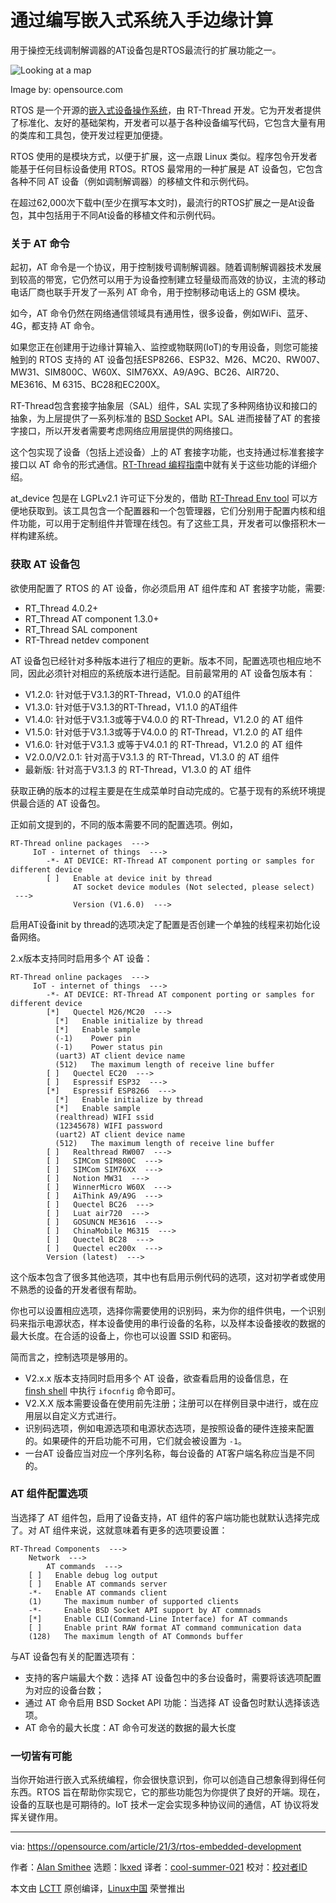 [#]: subject: "Get started with edge computing by programming embedded systems"
[#]: via: "https://opensource.com/article/21/3/rtos-embedded-development"
[#]: author: "Alan Smithee https://opensource.com/users/alansmithee"
[#]: collector: "lkxed"
[#]: translator: "cool-summer-021"
[#]: reviewer: " "
[#]: publisher: " "
[#]: url: " "

通过编写嵌入式系统入手边缘计算
======
用于操控无线调制解调器的AT设备包是RTOS最流行的扩展功能之一。

![Looking at a map][1]

Image by: opensource.com

RTOS 是一个开源的[嵌入式设备操作系统][2]，由 RT-Thread 开发。它为开发者提供了标准化、友好的基础架构，开发者可以基于各种设备编写代码，它包含大量有用的类库和工具包，使开发过程更加便捷。

RTOS 使用的是模块方式，以便于扩展，这一点跟 Linux 类似。程序包令开发者能基于任何目标设备使用 RTOS。RTOS 最常用的一种扩展是 AT 设备包，它包含各种不同 AT 设备（例如调制解调器）的移植文件和示例代码。

在超过62,000次下载中(至少在撰写本文时)，最流行的RTOS扩展之一是At设备包，其中包括用于不同At设备的移植文件和示例代码。

### 关于 AT 命令

起初，AT 命令是一个协议，用于控制拨号调制解调器。随着调制解调器技术发展到较高的带宽，它仍然可以用于为设备控制建立轻量级而高效的协议，主流的移动电话厂商也联手开发了一系列 AT 命令，用于控制移动电话上的 GSM 模块。

如今，AT 命令仍然在网络通信领域具有通用性，很多设备，例如WiFi、蓝牙、4G，都支持 AT 命令。

如果您正在创建用于边缘计算输入、监控或物联网(IoT)的专用设备，则您可能接触到的 RTOS 支持的 AT 设备包括ESP8266、ESP32、M26、MC20、RW007、MW31、SIM800C、W60X、SIM76XX、A9/A9G、BC26、AIR720、ME3616、M 6315、BC28和EC200X。

RT-Thread包含套接字抽象层（SAL）组件，SAL 实现了多种网络协议和接口的抽象，为上层提供了一系列标准的 [BSD Socket][3] API。SAL 进而接替了AT 的套接字接口，所以开发者需要考虑网络应用层提供的网络接口。

这个包实现了设备（包括上述设备）上的 AT 套接字功能，也支持通过标准套接字接口以 AT 命令的形式通信。[RT-Thread 编程指南][4]中就有关于这些功能的详细介绍。

at_device 包是在 LGPLv2.1 许可证下分发的，借助 [RT-Thread Env tool][5] 可以方便地获取到。该工具包含一个配置器和一个包管理器，它们分别用于配置内核和组件功能，可以用于定制组件并管理在线包。有了这些工具，开发者可以像搭积木一样构建系统。

### 获取 AT 设备包

欲使用配置了 RTOS 的 AT 设备，你必须启用 AT 组件库和 AT 套接字功能，需要:

* RT_Thread 4.0.2+
* RT_Thread AT component 1.3.0+
* RT_Thread SAL component
* RT-Thread netdev component

AT 设备包已经针对多种版本进行了相应的更新。版本不同，配置选项也相应地不同，因此必须针对相应的系统版本进行适配。目前最常用的 AT 设备包版本有：

* V1.2.0: 针对低于V3.1.3的RT-Thread，V1.0.0 的AT组件
* V1.3.0: 针对低于V3.1.3的RT-Thread，V1.1.0 的AT组件
* V1.4.0: 针对低于V3.1.3或等于V4.0.0 的 RT-Thread，V1.2.0 的 AT 组件
* V1.5.0: 针对低于V3.1.3或等于V4.0.0 的 RT-Thread，V1.2.0 的 AT 组件
* V1.6.0: 针对低于V3.1.3 或等于V4.0.1 的 RT-Thread，V1.2.0 的 AT 组件
* V2.0.0/V2.0.1: 针对高于V3.1.3 的 RT-Thread，V1.3.0 的 AT 组件
* 最新版: 针对高于V3.1.3 的 RT-Thread，V1.3.0 的 AT 组件

获取正确的版本的过程主要是在生成菜单时自动完成的。它基于现有的系统环境提供最合适的 AT 设备包。

正如前文提到的，不同的版本需要不同的配置选项。例如，

```
RT-Thread online packages  --->
     IoT - internet of things  --->
        -*- AT DEVICE: RT-Thread AT component porting or samples for different device  
        [ ]   Enable at device init by thread
              AT socket device modules (Not selected, please select)  --->    
              Version (V1.6.0)  --->
```

启用AT设备init by thread的选项决定了配置是否创建一个单独的线程来初始化设备网络。

2.x版本支持同时启用多个 AT 设备：

```
RT-Thread online packages  --->
     IoT - internet of things  --->
        -*- AT DEVICE: RT-Thread AT component porting or samples for different device
        [*]   Quectel M26/MC20  --->
          [*]   Enable initialize by thread
          [*]   Enable sample
          (-1)    Power pin
          (-1)    Power status pin
          (uart3) AT client device name
          (512)   The maximum length of receive line buffer
        [ ]   Quectel EC20  --->
        [ ]   Espressif ESP32  --->
        [*]   Espressif ESP8266  --->
          [*]   Enable initialize by thread
          [*]   Enable sample
          (realthread) WIFI ssid
          (12345678) WIFI password
          (uart2) AT client device name
          (512)   The maximum length of receive line buffer
        [ ]   Realthread RW007  --->
        [ ]   SIMCom SIM800C  --->
        [ ]   SIMCom SIM76XX  --->
        [ ]   Notion MW31  --->
        [ ]   WinnerMicro W60X  --->
        [ ]   AiThink A9/A9G  --->
        [ ]   Quectel BC26  --->
        [ ]   Luat air720  --->
        [ ]   GOSUNCN ME3616  --->
        [ ]   ChinaMobile M6315  --->
        [ ]   Quectel BC28  --->
        [ ]   Quectel ec200x  --->
        Version (latest)  --->
```

这个版本包含了很多其他选项，其中也有启用示例代码的选项，这对初学者或使用不熟悉的设备的开发者很有帮助。

你也可以设置相应选项，选择你需要使用的识别码，来为你的组件供电，一个识别码来指示电源状态，样本设备使用的串行设备的名称，以及样本设备接收的数据的最大长度。在合适的设备上，你也可以设置 SSID 和密码。

简而言之，控制选项是够用的。

* V2.x.x 版本支持同时启用多个 AT 设备，欲查看启用的设备信息，在[finsh shell][6] 中执行 `ifocnfig` 命令即可。
* V2.X.X 版本需要设备在使用前先注册；注册可以在样例目录中进行，或在应用层以自定义方式进行。
* 识别码选项，例如电源选项和电源状态选项，是按照设备的硬件连接来配置的。如果硬件的开启功能不可用，它们就会被设置为 `-1`。
* 一台AT 设备应当对应一个序列名称，每台设备的 AT客户端名称应当是不同的。

### AT 组件配置选项

当选择了 AT 组件包，启用了设备支持，AT 组件的客户端功能也就默认选择完成了。对 AT 组件来说，这就意味着有更多的选项要设置：

```
RT-Thread Components  --->
    Network  --->
        AT commands  --->
    [ ]   Enable debug log output
    [ ]   Enable AT commands server 
    -*-   Enable AT commands client
    (1)     The maximum number of supported clients
    -*-     Enable BSD Socket API support by AT commnads
    [*]     Enable CLI(Command-Line Interface) for AT commands
    [ ]     Enable print RAW format AT command communication data
    (128)   The maximum length of AT Commonds buffer
```

与AT 设备包有关的配置选项有：

* 支持的客户端最大个数：选择 AT 设备包中的多台设备时，需要将该选项配置为对应的设备台数；
* 通过 AT 命令启用 BSD Socket API 功能：当选择 AT 设备包时默认选择该选项。
* AT 命令的最大长度：AT 命令可发送的数据的最大长度

### 一切皆有可能

当你开始进行嵌入式系统编程，你会很快意识到，你可以创造自己想象得到得任何东西。RTOS 旨在帮助你实现它，它的那些功能包为你提供了良好的开端。现在，设备的互联也是可期待的。IoT 技术一定会实现多种协议间的通信，AT 协议将发挥关键作用。 

--------------------------------------------------------------------------------

via: https://opensource.com/article/21/3/rtos-embedded-development

作者：[Alan Smithee][a]
选题：[lkxed][b]
译者：[cool-summer-021](https://github.com/cool-summer-021)
校对：[校对者ID](https://github.com/校对者ID)

本文由 [LCTT](https://github.com/LCTT/TranslateProject) 原创编译，[Linux中国](https://linux.cn/) 荣誉推出

[a]: https://opensource.com/users/alansmithee
[b]: https://github.com/lkxed
[1]: https://opensource.com/sites/default/files/lead-images/tips_map_guide_ebook_help_troubleshooting_lightbulb_520.png
[2]: https://opensource.com/article/20/6/open-source-rtos
[3]: https://en.wikipedia.org/wiki/Berkeley_sockets
[4]: https://github.com/RT-Thread/rtthread-manual-doc/blob/master/at/at.md
[5]: https://www.rt-thread.io/download.html?download=Env
[6]: https://www.rt-thread.org/download/rttdoc_1_0_0/group__finsh.html
[7]: https://www.redhat.com/en/topics/edge-computing
